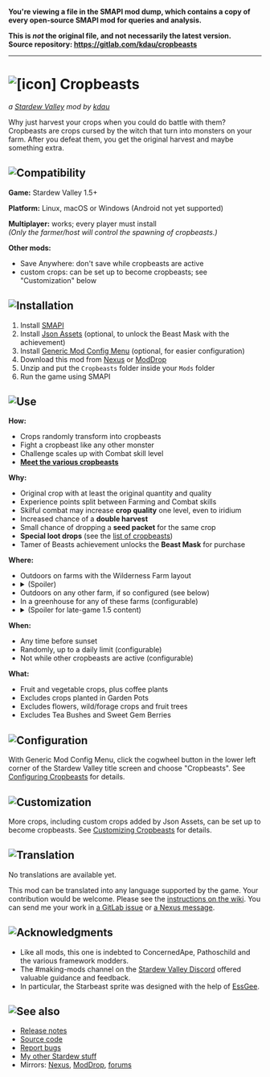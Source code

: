 **You're viewing a file in the SMAPI mod dump, which contains a copy of every open-source SMAPI mod
for queries and analysis.**

**This is _not_ the original file, and not necessarily the latest version.**  
**Source repository: https://gitlab.com/kdau/cropbeasts**

----

# ![[icon]](promo/icon.png) Cropbeasts

*a [Stardew Valley](http://stardewvalley.net/) mod by [kdau](https://www.kdau.com)*

Why just harvest your crops when you could do battle with them? Cropbeasts are crops cursed by the witch that turn into monsters on your farm. After you defeat them, you get the original harvest and maybe something extra.

## ![Compatibility](https://www.kdau.com/headers/compatibility.png)

**Game:** Stardew Valley 1.5+

**Platform:** Linux, macOS or Windows (Android not yet supported)

**Multiplayer:** works; every player must install\
*(Only the farmer/host will control the spawning of cropbeasts.)*

**Other mods:**

* Save Anywhere: don't save while cropbeasts are active
* custom crops: can be set up to become cropbeasts; see "Customization" below

## ![Installation](https://www.kdau.com/headers/installation.png)

1. Install [SMAPI](https://smapi.io/)
1. Install [Json Assets](https://www.nexusmods.com/stardewvalley/mods/1720) (optional, to unlock the Beast Mask with the achievement)
1. Install [Generic Mod Config Menu](https://www.nexusmods.com/stardewvalley/mods/5098) (optional, for easier configuration)
1. Download this mod from [Nexus](https://www.nexusmods.com/stardewvalley/mods/6030?tab=files) or [ModDrop](https://www.moddrop.com/stardew-valley/mods/784523-cropbeasts)
1. Unzip and put the `Cropbeasts` folder inside your `Mods` folder
1. Run the game using SMAPI

## ![Use](https://www.kdau.com/headers/use.png)

**How:**

* Crops randomly transform into cropbeasts
* Fight a cropbeast like any other monster
* Challenge scales up with Combat skill level
* [**Meet the various cropbeasts**](doc/BEASTS.md)

**Why:**

* Original crop with at least the original quantity and quality
* Experience points split between Farming and Combat skills
* Skilful combat may increase **crop quality** one level, even to iridium
* Increased chance of a **double harvest**
* Small chance of dropping a **seed packet** for the same crop
* **Special loot drops** (see the [list of cropbeasts](doc/BEASTS.md))
* Tamer of Beasts achievement unlocks the **Beast Mask** for purchase

**Where:**

* Outdoors on farms with the Wilderness Farm layout
* <details><summary>(Spoiler)</summary>Outdoors on any farm that has been set to have nighttime monsters at the Dark Shrine of Night Terrors</details>
* Outdoors on any other farm, if so configured (see below)
* In a greenhouse for any of these farms (configurable)
* <details><summary>(Spoiler for late-game 1.5 content)</summary>Outdoors on the farm on Ginger Island</details>

**When:**

* Any time before sunset
* Randomly, up to a daily limit (configurable)
* Not while other cropbeasts are active (configurable)

**What:**

* Fruit and vegetable crops, plus coffee plants
* Excludes crops planted in Garden Pots
* Excludes flowers, wild/forage crops and fruit trees
* Excludes Tea Bushes and Sweet Gem Berries

## ![Configuration](https://www.kdau.com/headers/configuration.png)

With Generic Mod Config Menu, click the cogwheel button in the lower left corner of the Stardew Valley title screen and choose "Cropbeasts". See [Configuring Cropbeasts](doc/CONFIGURING.md) for details.

## ![Customization](https://www.kdau.com/headers/customization.png)

More crops, including custom crops added by Json Assets, can be set up to become cropbeasts. See [Customizing Cropbeasts](doc/CUSTOMIZING.md) for details.

## ![Translation](https://www.kdau.com/headers/translation.png)

No translations are available yet.

This mod can be translated into any language supported by the game. Your contribution would be welcome. Please see the [instructions on the wiki](https://stardewvalleywiki.com/Modding:Translations). You can send me your work in [a GitLab issue](https://gitlab.com/kdau/cropbeasts/-/issues) or [a Nexus message](https://www.nexusmods.com/stardewvalley/mods/6030?tab=posts).

## ![Acknowledgments](https://www.kdau.com/headers/acknowledgments.png)

* Like all mods, this one is indebted to ConcernedApe, Pathoschild and the various framework modders.
* The #making-mods channel on the [Stardew Valley Discord](https://discordapp.com/invite/StardewValley) offered valuable guidance and feedback.
* In particular, the Starbeast sprite was designed with the help of [EssGee](https://www.nexusmods.com/stardewvalley/users/83595503).

## ![See also](https://www.kdau.com/headers/see-also.png)

* [Release notes](doc/RELEASE-NOTES.md)
* [Source code](https://gitlab.com/kdau/cropbeasts)
* [Report bugs](https://gitlab.com/kdau/cropbeasts/-/issues)
* [My other Stardew stuff](https://www.kdau.com/stardew)
* Mirrors:
	[Nexus](https://www.nexusmods.com/stardewvalley/mods/6030),
	[ModDrop](https://www.moddrop.com/stardew-valley/mods/784523-cropbeasts),
	[forums](https://forums.stardewvalley.net/resources/cropbeasts.57/)
